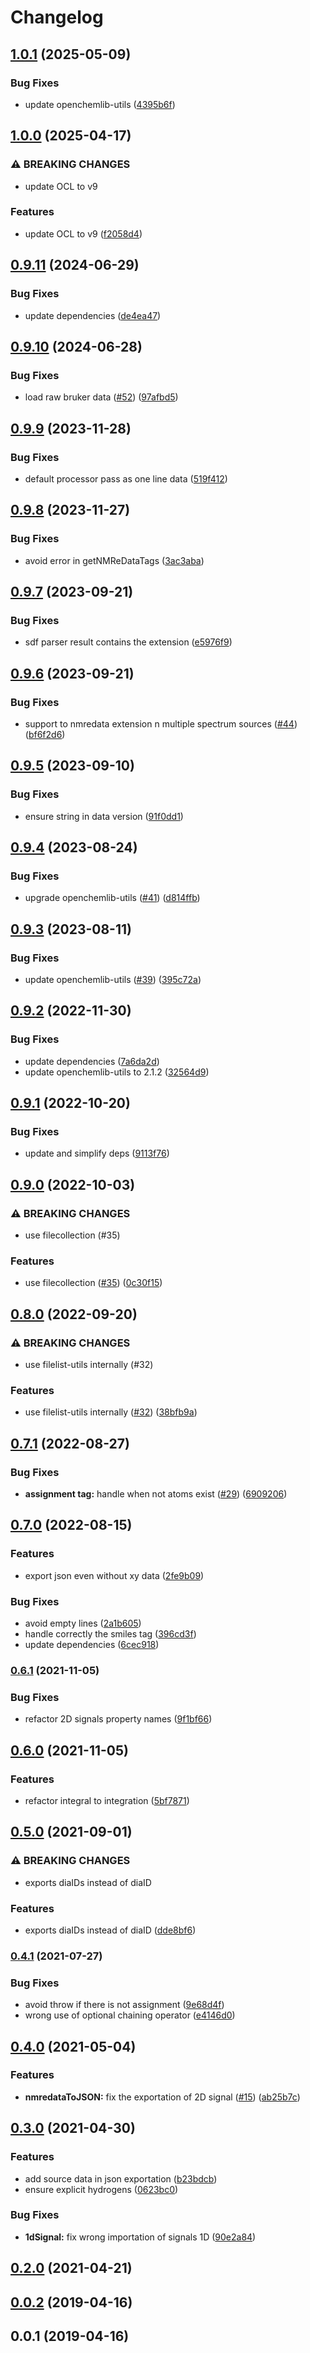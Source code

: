 # Changelog

## [1.0.1](https://github.com/cheminfo/nmredata/compare/v1.0.0...v1.0.1) (2025-05-09)


### Bug Fixes

* update openchemlib-utils ([4395b6f](https://github.com/cheminfo/nmredata/commit/4395b6f99bbe23d50c359ee664c1e06835d457de))

## [1.0.0](https://github.com/cheminfo/nmredata/compare/v0.9.11...v1.0.0) (2025-04-17)


### ⚠ BREAKING CHANGES

* update OCL to v9

### Features

* update OCL to v9 ([f2058d4](https://github.com/cheminfo/nmredata/commit/f2058d4bcbdf6e12dd8ff71218a4f3e9606e133b))

## [0.9.11](https://github.com/cheminfo/nmredata/compare/v0.9.10...v0.9.11) (2024-06-29)


### Bug Fixes

* update dependencies ([de4ea47](https://github.com/cheminfo/nmredata/commit/de4ea478d6c414e7b51e2a101e37144d30d69f84))

## [0.9.10](https://github.com/cheminfo/nmredata/compare/v0.9.9...v0.9.10) (2024-06-28)


### Bug Fixes

* load raw bruker data ([#52](https://github.com/cheminfo/nmredata/issues/52)) ([97afbd5](https://github.com/cheminfo/nmredata/commit/97afbd5403c0d96dc2f45db43ecd2473e600d555))

## [0.9.9](https://github.com/cheminfo/nmredata/compare/v0.9.8...v0.9.9) (2023-11-28)


### Bug Fixes

* default processor pass as one line data ([519f412](https://github.com/cheminfo/nmredata/commit/519f4120c734ceae41bdac6149c010321aebed0e))

## [0.9.8](https://github.com/cheminfo/nmredata/compare/v0.9.7...v0.9.8) (2023-11-27)


### Bug Fixes

* avoid error in getNMReDataTags ([3ac3aba](https://github.com/cheminfo/nmredata/commit/3ac3ababfdc8d39155fa69b69c47edd2c1c603fc))

## [0.9.7](https://github.com/cheminfo/nmredata/compare/v0.9.6...v0.9.7) (2023-09-21)


### Bug Fixes

* sdf parser result contains the extension ([e5976f9](https://github.com/cheminfo/nmredata/commit/e5976f9dda72ef0a880e10d4891c2c83cc8b5fb5))

## [0.9.6](https://github.com/cheminfo/nmredata/compare/v0.9.5...v0.9.6) (2023-09-21)


### Bug Fixes

* support to nmredata extension n multiple spectrum sources ([#44](https://github.com/cheminfo/nmredata/issues/44)) ([bf6f2d6](https://github.com/cheminfo/nmredata/commit/bf6f2d653c1aa1975f5362c4922cbc34f881fbb3))

## [0.9.5](https://github.com/cheminfo/nmredata/compare/v0.9.4...v0.9.5) (2023-09-10)


### Bug Fixes

* ensure string in data version ([91f0dd1](https://github.com/cheminfo/nmredata/commit/91f0dd1c4666f6efc9d06ed855a146681ba882b2))

## [0.9.4](https://github.com/cheminfo/nmredata/compare/v0.9.3...v0.9.4) (2023-08-24)


### Bug Fixes

* upgrade openchemlib-utils ([#41](https://github.com/cheminfo/nmredata/issues/41)) ([d814ffb](https://github.com/cheminfo/nmredata/commit/d814ffb4fbb2d1840831f4848192a07a52de8079))

## [0.9.3](https://github.com/cheminfo/nmredata/compare/v0.9.2...v0.9.3) (2023-08-11)


### Bug Fixes

* update openchemlib-utils ([#39](https://github.com/cheminfo/nmredata/issues/39)) ([395c72a](https://github.com/cheminfo/nmredata/commit/395c72ade3b14964c4f25d608b0e48d78b9a22b3))

## [0.9.2](https://github.com/cheminfo/nmredata/compare/v0.9.1...v0.9.2) (2022-11-30)


### Bug Fixes

* update dependencies ([7a6da2d](https://github.com/cheminfo/nmredata/commit/7a6da2d79387535063f170d1887b51a77e220a55))
* update openchemlib-utils to 2.1.2 ([32564d9](https://github.com/cheminfo/nmredata/commit/32564d9ed1f82d8751f903c3f0aa71d78c331e7c))

## [0.9.1](https://github.com/cheminfo/nmredata/compare/v0.9.0...v0.9.1) (2022-10-20)


### Bug Fixes

* update and simplify deps ([9113f76](https://github.com/cheminfo/nmredata/commit/9113f76953e3dbc44195b56e420b9db1d24587cf))

## [0.9.0](https://github.com/cheminfo/nmredata/compare/v0.8.0...v0.9.0) (2022-10-03)


### ⚠ BREAKING CHANGES

* use filecollection (#35)

### Features

* use filecollection ([#35](https://github.com/cheminfo/nmredata/issues/35)) ([0c30f15](https://github.com/cheminfo/nmredata/commit/0c30f15b10436641e36f5516d4dd54d3c0a8d52f))

## [0.8.0](https://github.com/cheminfo/nmredata/compare/v0.7.1...v0.8.0) (2022-09-20)


### ⚠ BREAKING CHANGES

* use filelist-utils internally (#32)

### Features

* use filelist-utils internally ([#32](https://github.com/cheminfo/nmredata/issues/32)) ([38bfb9a](https://github.com/cheminfo/nmredata/commit/38bfb9ad8e1339f1680a9da9088cfae626b4ed6e))

## [0.7.1](https://github.com/cheminfo/nmredata/compare/v0.7.0...v0.7.1) (2022-08-27)


### Bug Fixes

* **assignment tag:** handle when not atoms exist ([#29](https://github.com/cheminfo/nmredata/issues/29)) ([6909206](https://github.com/cheminfo/nmredata/commit/69092067102bcfd7e41c37750e9ee7ce2a33da4f))

## [0.7.0](https://github.com/cheminfo/nmredata/compare/v0.6.1...v0.7.0) (2022-08-15)


### Features

* export json even without xy data ([2fe9b09](https://github.com/cheminfo/nmredata/commit/2fe9b0971b0da926942d1b0ac35ed60d50512d40))


### Bug Fixes

* avoid empty lines ([2a1b605](https://github.com/cheminfo/nmredata/commit/2a1b6054dd0e635612863840f7068956337bacb4))
* handle correctly the smiles tag ([396cd3f](https://github.com/cheminfo/nmredata/commit/396cd3fd91c8e955e9138100cdd24de46ccba8e2))
* update dependencies ([6cec918](https://github.com/cheminfo/nmredata/commit/6cec9187e21ee1a2a4bc5e03204e3fd3627c8a45))

### [0.6.1](https://www.github.com/cheminfo/nmredata/compare/v0.6.0...v0.6.1) (2021-11-05)


### Bug Fixes

* refactor 2D signals property names ([9f1bf66](https://www.github.com/cheminfo/nmredata/commit/9f1bf66de9493b8e99e564d8fe0526b3bf50760a))

## [0.6.0](https://www.github.com/cheminfo/nmredata/compare/v0.5.0...v0.6.0) (2021-11-05)


### Features

* refactor integral to integration ([5bf7871](https://www.github.com/cheminfo/nmredata/commit/5bf78711e964287ad3b826b8350796f3f3186f3f))

## [0.5.0](https://www.github.com/cheminfo/nmredata/compare/v0.4.1...v0.5.0) (2021-09-01)


### ⚠ BREAKING CHANGES

* exports diaIDs instead of diaID

### Features

* exports diaIDs instead of diaID ([dde8bf6](https://www.github.com/cheminfo/nmredata/commit/dde8bf65ae78f640e767e142dd466f3e7353f41c))

### [0.4.1](https://www.github.com/cheminfo/nmredata/compare/v0.4.0...v0.4.1) (2021-07-27)


### Bug Fixes

* avoid throw if there is not assignment ([9e68d4f](https://www.github.com/cheminfo/nmredata/commit/9e68d4f5e8b126d06735c96807975a4f6b0e12b4))
* wrong use of optional chaining operator ([e4146d0](https://www.github.com/cheminfo/nmredata/commit/e4146d055e8c17b75bb7177cdac766f99a6f7c67))

## [0.4.0](https://www.github.com/cheminfo/nmredata/compare/v0.3.0...v0.4.0) (2021-05-04)


### Features

* **nmredataToJSON:** fix the exportation of 2D signal ([#15](https://www.github.com/cheminfo/nmredata/issues/15)) ([ab25b7c](https://www.github.com/cheminfo/nmredata/commit/ab25b7ce9d9783ad12ee27063760f6123150f83c))

## [0.3.0](https://www.github.com/cheminfo/nmredata/compare/v0.2.0...v0.3.0) (2021-04-30)


### Features

* add source data in json exportation ([b23bdcb](https://www.github.com/cheminfo/nmredata/commit/b23bdcb37947347337c26f97b5a5e7bac6a4f24f))
* ensure explicit hydrogens ([0623bc0](https://www.github.com/cheminfo/nmredata/commit/0623bc053469bd33443f3778bf5e1d5ecd9bb156))


### Bug Fixes

* **1dSignal:** fix wrong importation of signals 1D ([90e2a84](https://www.github.com/cheminfo/nmredata/commit/90e2a84d1a67b51b9803eb58868620dfb5a99eee))

## [0.2.0](https://github.com/cheminfo/nmredata/compare/v0.1.0...v0.2.0) (2021-04-21)

## [0.0.2](https://github.com/cheminfo/nmredata/compare/v0.0.1...v0.0.2) (2019-04-16)



## 0.0.1 (2019-04-16)
